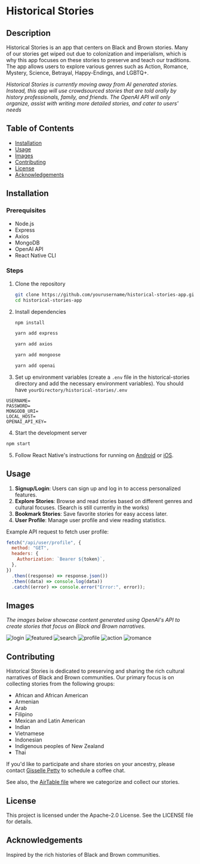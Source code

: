 # Historical Stories

## Description

Historical Stories is an app that centers on Black and Brown stories. Many of our stories get wiped out due to colonization and imperialism, which is why this app focuses on these stories to preserve and teach our traditions. The app allows users to explore various genres such as Action, Romance, Mystery, Science, Betrayal, Happy-Endings, and LGBTQ+.

_Historical Stories is currently moving away from AI generated stories. Instead, this app will use crowdsourced stories that are told orally by history professionals, family, and friends. The OpenAI API will only organize, assist with writing more detailed stories, and cater to users' needs_

## Table of Contents

- [Installation](#installation)
- [Usage](#usage)
- [Images](#images)
- [Contributing](#contributing)
- [License](#license)
- [Acknowledgements](#acknowledgements)

## Installation

### Prerequisites

- Node.js
- Express
- Axios
- MongoDB
- OpenAI API
- React Native CLI

### Steps

1. Clone the repository

   ```sh
   git clone https://github.com/yourusername/historical-stories-app.git
   cd historical-stories-app
   ```

2. Install dependencies

   ```sh
   npm install

   yarn add express

   yarn add axios

   yarn add mongoose

   yarn add openai

   ```

3. Set up environment variables (create a `.env` file in the historical-stories directory and add the necessary environment variables). You should have `yourDirectory/historical-stories/.env`

```env
USERNAME=
PASSWORD=
MONGODB_URI=
LOCAL_HOST=
OPENAI_API_KEY=

```

4. Start the development server

```sh
npm start
```

5. Follow React Native's instructions for running on [Android](https://reactnative.dev/docs/running-on-device) or [iOS](https://reactnative.dev/docs/running-on-device).

## Usage

1. **Signup/Login**: Users can sign up and log in to access personalized features.
2. **Explore Stories**: Browse and read stories based on different genres and cultural focuses. (Search is still currently in the works)
3. **Bookmark Stories**: Save favorite stories for easy access later.
4. **User Profile**: Manage user profile and view reading statistics.

Example API request to fetch user profile:

```javascript
fetch("/api/user/profile", {
  method: "GET",
  headers: {
    Authorization: `Bearer ${token}`,
  },
})
  .then((response) => response.json())
  .then((data) => console.log(data))
  .catch((error) => console.error("Error:", error));
```

## Images

_The images below showcase content generated using OpenAI's API to create stories that focus on Black and Brown narratives._

![login](./historical-stories/assets/readme/login.png)
![featured](./historical-stories/assets/readme/featured.png)
![search](./historical-stories/assets/readme/search.png)
![profile](./historical-stories/assets/readme/profile.png)
![action](./historical-stories/assets/readme/action.png)
![romance](./historical-stories/assets/readme/romance.png)

## Contributing

Historical Stories is dedicated to preserving and sharing the rich cultural narratives of Black and Brown communities. Our primary focus is on collecting stories from the following groups:

- African and African American
- Armenian
- Arab
- Filipino
- Mexican and Latin American
- Indian
- Vietnamese
- Indonesian
- Indigenous peoples of New Zealand
- Thai

If you'd like to participate and share stories on your ancestry, please contact [Gisselle Petty](gissellepetty@gmail.com) to schedule a coffee chat.

See also, the [AirTable file](https://airtable.com/appSMj8R9vlZ5uev5/paggSlZfvYothcIpt/form) where we categorize and collect our stories.

## License

This project is licensed under the Apache-2.0 License. See the LICENSE file for details.

## Acknowledgements

Inspired by the rich histories of Black and Brown communities.
